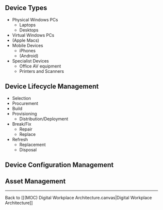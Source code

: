 
## Device Types

- Physical Windows PCs
	- Laptops
	- Desktops
- Virtual Windows PCs
- (Apple Macs)
- Mobile Devices
	- iPhones
	- (Android)
- Specialist Devices
	- Office AV equipment
	- Printers and Scanners

## Device Lifecycle Management

- Selection
- Procurement
- Build
- Provisioning
	- Distribution/Deployment
- Break/Fix
	- Repair
	- Replace
- Refresh
	- Replacement
	- Disposal

## Device Configuration Management



## Asset Management







---
Back to [[(MOC) Digital Workplace Architecture.canvas|Digital Workplace Architecture]]
